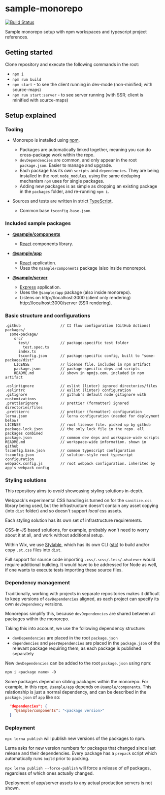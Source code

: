 # sample-monorepo

[![Build Status](https://github.com/wixplosives/sample-monorepo/workflows/tests/badge.svg)](https://github.com/wixplosives/sample-monorepo/actions)

Sample monorepo setup with npm workspaces and typescript project references.

## Getting started

Clone repository and execute the following commands in the root:

- `npm i`
- `npm run build`
- `npm start` - to see the client running in dev-mode (non-minified; with source-maps)
- `npm run start:server` - to see server running (with SSR; client is minified with source-maps)

## Setup explained

### Tooling

- Monorepo is installed using [npm](https://github.com/npm/cli).

  - Packages are automatically linked together, meaning you can do cross-package work within the repo.
  - `devDependencies` are common, and only appear in the root `package.json`. Easier to manage and upgrade.
  - Each package has its own `scripts` and `dependencies`. They are being installed in the root `node_modules`, using the same deduping mechanism `npm` uses for single packages.
  - Adding new packages is as simple as dropping an existing package in the `packages` folder, and re-running `npm i`.

- Sources and tests are written in strict [TypeScript](https://github.com/Microsoft/TypeScript).

  - Common base `tsconfig.base.json`.

### Included sample packages

- **[@sample/components](./packages/components)**

  - [React](https://github.com/facebook/react) components library.

- **[@sample/app](./packages/app)**

  - [React](https://github.com/facebook/react) application.
  - Uses the `@sample/components` package (also inside monorepo).

- **[@sample/server](./packages/server)**
  - [Express](https://github.com/expressjs/express) application.
  - Uses the `@sample/app` package (also inside monorepo).
  - Listens on http://localhost:3000 (client only rendering) http://localhost:3000/server (SSR rendering).

### Basic structure and configurations

```
.github                  // CI flow configuration (GitHub Actions)
packages/
  some-package/
    src/
      test/              // package-specific test folder
        test.spec.ts
      index.ts
      tsconfig.json      // package-specific config, built to "some-package/dist"
    LICENSE              // license file. included in npm artifact
    package.json         // package-specific deps and scripts
    README.md            // shown in npmjs.com. included in npm artifact

.eslintignore            // eslint (linter) ignored directories/files
.eslintrc                // eslint (linter) configuration
.gitignore               // github's default node gitignore with customizations
.prettierignore          // prettier (formatter) ignored directories/files
.prettierrc              // prettier (formatter) configuration
lerna.json               // lerna configuration (needed for deployment below)
LICENSE                  // root license file. picked up by github
package-lock.json        // the only lock file in the repo. all packages combined
package.json             // common dev deps and workspace-wide scripts
README.md                // workspace-wide information. shown in github
tsconfig.base.json       // common typescript configuration
tsconfig.json            // solution-style root typescript configuration
webpack.config.js        // root webpack configuration. inherited by app's webpack config
```

### Styling solutions

This repository aims to _avoid_ showcasing styling solutions in-depth.

Webpack's experimental CSS handling is turned on for the `sanitize.css` library being used, but the infrastructure doesn't contain any asset copying (into `dist` folder) and so doesn't support _local_ css assets.

Each styling solution has its own set of infrastructure requirements.

CSS-in-JS based solutions, for example, probably won't need to worry about it at all, and work without additional setup.

Within Wix, we use [Stylable](https://github.com/wix/stylable), which has its own CLI ([stc](https://github.com/wix/stylable/tree/master/packages/cli)) to build and/or copy `.st.css` files into `dist`.

Full support for source code importing `.css/.scss/.less/.whatever` would require additional building. It would have to be addressed for Node as well, if one wants to execute tests importing these source files.

### Dependency management

Traditionally, working with projects in separate repositories makes it difficult to keep versions of `devDependencies` aligned, as each project can specify its own `devDependency` versions.

Monorepos simplify this, because `devDependencies` are shared between all packages within the monorepo.

Taking this into account, we use the following dependency structure:

- `devDependencies` are placed in the root `package.json`
- `dependencies` and `peerDependencies` are placed in the `package.json` of the relevant package requiring them, as each package is published separately

New `devDependencies` can be added to the root `package.json` using npm:

```sh
npm i <package name> -D
```

Some packages depend on sibling packages within the monorepo. For example, in this repo, `@sample/app` depends on `@sample/components`. This relationship is just a normal dependency, and can be described in the `package.json` of `app` like so:

```json
  "dependencies": {
    "@sample/components": "<package version>"
  }
```

### Deployment

`npx lerna publish` will publish new versions of the packages to npm.

Lerna asks for new version numbers for packages that changed since last release and their dependencies. Every package has a `prepack` script which automatically runs `build` prior to packing.

`npx lerna publish --force-publish` will force a release of _all_ packages, regardless of which ones actually changed.

Deployment of app/server assets to any actual production servers is not shown.
